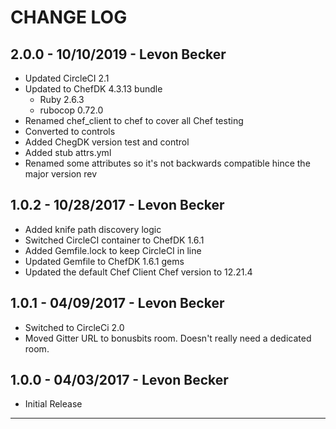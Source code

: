 # CHANGE LOG

## 2.0.0 - 10/10/2019 - Levon Becker
* Updated CircleCI 2.1
* Updated to ChefDK 4.3.13 bundle
    * Ruby 2.6.3
    * rubocop 0.72.0
* Renamed chef_client to chef to cover all Chef testing
* Converted to controls
* Added ChegDK version test and control
* Added stub attrs.yml
* Renamed some attributes so it's not backwards compatible hince the major version rev  

## 1.0.2 - 10/28/2017 - Levon Becker
* Added knife path discovery logic
* Switched CircleCI container to ChefDK 1.6.1
* Added Gemfile.lock to keep CircleCI in line
* Updated Gemfile to ChefDK 1.6.1 gems
* Updated the default Chef Client Chef version to 12.21.4

## 1.0.1 - 04/09/2017 - Levon Becker
* Switched to CircleCi 2.0
* Moved Gitter URL to bonusbits room. Doesn't really need a dedicated room.

## 1.0.0 - 04/03/2017 - Levon Becker
* Initial Release

---